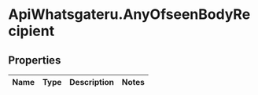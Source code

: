 # ApiWhatsgateru.AnyOfseenBodyRecipient

## Properties
Name | Type | Description | Notes
------------ | ------------- | ------------- | -------------
